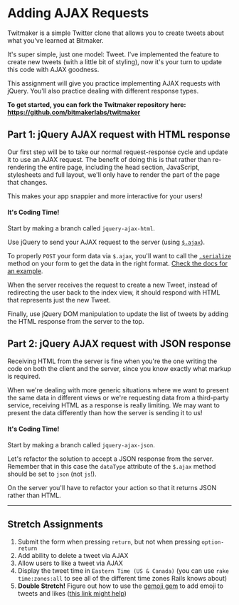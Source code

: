 # Adding AJAX Requests

Twitmaker is a simple Twitter clone that allows you to create tweets about what you've learned at Bitmaker.

It's super simple, just one model: Tweet. I've implemented the feature to create new tweets (with a little bit of styling), now it's your turn to update this code with AJAX goodness.

This assignment will give you practice implementing AJAX requests with jQuery. You'll also practice dealing with different response types.

**To get started, you can fork the Twitmaker repository here: https://github.com/bitmakerlabs/twitmaker**


## Part 1: jQuery AJAX request with HTML response

Our first step will be to take our normal request-response cycle and update it to use an AJAX request. The benefit of doing this is that rather than re-rendering the entire page, including the head section, JavaScript, stylesheets and full layout, we'll only have to render the part of the page that changes.

This makes your app snappier and more interactive for your users!

#### It's Coding Time!
Start by making a branch called `jquery-ajax-html`.

Use jQuery to send your AJAX request to the server (using [`$.ajax`](http://api.jquery.com/jQuery.ajax/)).

To properly `POST` your form data via `$.ajax`, you'll want to call the [`.serialize`](http://api.jquery.com/serialize/) method on your form to get the data in the right format. [Check the docs for an example](http://api.jquery.com/serialize/).

When the server receives the request to create a new Tweet, instead of redirecting the user back to the index view, it should respond with HTML that represents just the new Tweet.

Finally, use jQuery DOM manipulation to update the list of tweets by adding the HTML response from the server to the top.


## Part 2: jQuery AJAX request with JSON response

Receiving HTML from the server is fine when you're the one writing the code on both the client and the server, since you know exactly what markup is required.

When we're dealing with more generic situations where we want to present the same data in different views or we're requesting data from a third-party service, receiving HTML as a response is really limiting. We may want to present the data differently than how the server is sending it to us!


#### It's Coding Time!
Start by making a branch called `jquery-ajax-json`.

Let's refactor the solution to accept a JSON response from the server. Remember that in this case the `dataType` attribute of the `$.ajax` method should be set to `json` (not `js`!).

On the server you'll have to refactor your action so that it returns JSON rather than HTML.


---

## Stretch Assignments

1. Submit the form when pressing `return`, but not when pressing `option-return`
2. Add ability to delete a tweet via AJAX
3. Allow users to like a tweet via AJAX
4. Display the tweet time in `Eastern Time (US & Canada)` (you can use `rake time:zones:all` to see all of the different time zones Rails knows about)
5. **Double Stretch!** Figure out how to use the [gemoji gem](https://github.com/github/gemoji) to add emoji to tweets and likes ([this link might help](https://www.reddit.com/r/rails/comments/38ir3m/how_exactly_do_you_add_emoji_to_a_rails_app_and/))
